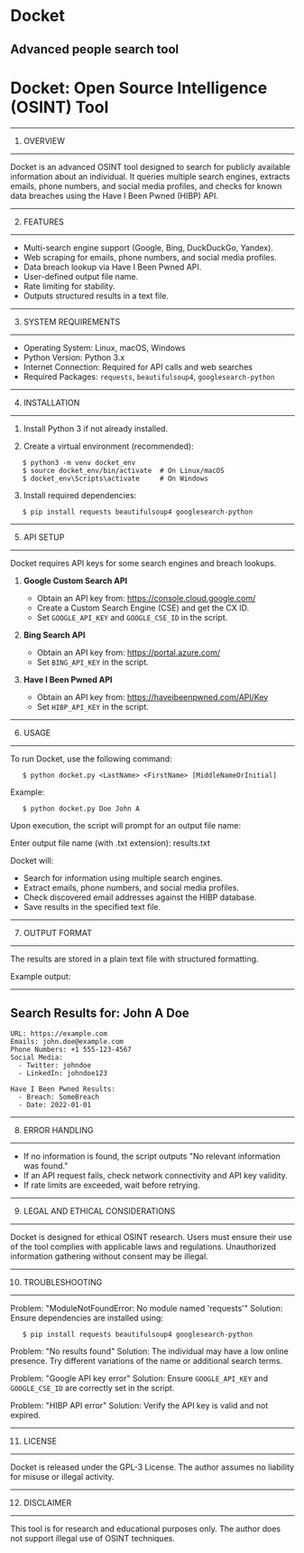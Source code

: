 # Docket
Advanced people search tool
---------------------------
Docket: Open Source Intelligence (OSINT) Tool
=============================================
------------------------------------------------------------
1. OVERVIEW
------------------------------------------------------------

Docket is an advanced OSINT tool designed to search for publicly available 
information about an individual. It queries multiple search engines, 
extracts emails, phone numbers, and social media profiles, and checks 
for known data breaches using the Have I Been Pwned (HIBP) API.

------------------------------------------------------------
2. FEATURES
------------------------------------------------------------

- Multi-search engine support (Google, Bing, DuckDuckGo, Yandex).
- Web scraping for emails, phone numbers, and social media profiles.
- Data breach lookup via Have I Been Pwned API.
- User-defined output file name.
- Rate limiting for stability.
- Outputs structured results in a text file.

------------------------------------------------------------
3. SYSTEM REQUIREMENTS
------------------------------------------------------------

- Operating System: Linux, macOS, Windows
- Python Version: Python 3.x
- Internet Connection: Required for API calls and web searches
- Required Packages: `requests`, `beautifulsoup4`, `googlesearch-python`

------------------------------------------------------------
4. INSTALLATION
------------------------------------------------------------

1. Install Python 3 if not already installed.

2. Create a virtual environment (recommended):
```
   $ python3 -m venv docket_env
   $ source docket_env/bin/activate  # On Linux/macOS
   $ docket_env\Scripts\activate     # On Windows
```
3. Install required dependencies:
```
   $ pip install requests beautifulsoup4 googlesearch-python
```
------------------------------------------------------------
5. API SETUP
------------------------------------------------------------

Docket requires API keys for some search engines and breach lookups. 

1. **Google Custom Search API**  
   - Obtain an API key from: https://console.cloud.google.com/
   - Create a Custom Search Engine (CSE) and get the CX ID.
   - Set `GOOGLE_API_KEY` and `GOOGLE_CSE_ID` in the script.

2. **Bing Search API**  
   - Obtain an API key from: https://portal.azure.com/
   - Set `BING_API_KEY` in the script.

3. **Have I Been Pwned API**  
   - Obtain an API key from: https://haveibeenpwned.com/API/Key
   - Set `HIBP_API_KEY` in the script.

------------------------------------------------------------
6. USAGE
------------------------------------------------------------

To run Docket, use the following command:
```
   $ python docket.py <LastName> <FirstName> [MiddleNameOrInitial]
```
Example:
```
   $ python docket.py Doe John A
```
Upon execution, the script will prompt for an output file name:

   Enter output file name (with .txt extension): results.txt

Docket will:
- Search for information using multiple search engines.
- Extract emails, phone numbers, and social media profiles.
- Check discovered email addresses against the HIBP database.
- Save results in the specified text file.

------------------------------------------------------------
7. OUTPUT FORMAT
------------------------------------------------------------

The results are stored in a plain text file with structured formatting.

Example output:

------------------------------------------------------------
Search Results for: John A Doe
------------------------------------------------------------
```
URL: https://example.com
Emails: john.doe@example.com
Phone Numbers: +1 555-123-4567
Social Media:
  - Twitter: johndoe
  - LinkedIn: johndoe123

Have I Been Pwned Results:
  - Breach: SomeBreach
  - Date: 2022-01-01
```
------------------------------------------------------------
8. ERROR HANDLING
------------------------------------------------------------

- If no information is found, the script outputs "No relevant information was found."
- If an API request fails, check network connectivity and API key validity.
- If rate limits are exceeded, wait before retrying.

------------------------------------------------------------
9. LEGAL AND ETHICAL CONSIDERATIONS
------------------------------------------------------------

Docket is designed for ethical OSINT research. Users must ensure their 
use of the tool complies with applicable laws and regulations. Unauthorized 
information gathering without consent may be illegal.

------------------------------------------------------------
10. TROUBLESHOOTING
------------------------------------------------------------

Problem: "ModuleNotFoundError: No module named 'requests'"
Solution: Ensure dependencies are installed using:
```
   $ pip install requests beautifulsoup4 googlesearch-python
```
Problem: "No results found"
Solution: The individual may have a low online presence. Try different variations 
          of the name or additional search terms.

Problem: "Google API key error"
Solution: Ensure `GOOGLE_API_KEY` and `GOOGLE_CSE_ID` are correctly set 
          in the script.

Problem: "HIBP API error"
Solution: Verify the API key is valid and not expired.

------------------------------------------------------------
11. LICENSE
------------------------------------------------------------

Docket is released under the GPL-3 License. The author assumes no liability 
for misuse or illegal activity.

------------------------------------------------------------
12. DISCLAIMER
------------------------------------------------------------

This tool is for research and educational purposes only. The author 
does not support illegal use of OSINT techniques.
